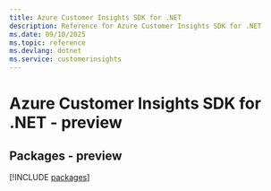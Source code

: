 ```yaml
---
title: Azure Customer Insights SDK for .NET
description: Reference for Azure Customer Insights SDK for .NET
ms.date: 09/10/2025
ms.topic: reference
ms.devlang: dotnet
ms.service: customerinsights
---
```

# Azure Customer Insights SDK for .NET - preview
## Packages - preview
[!INCLUDE [packages](customer-insights-index.md)]